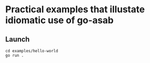 # Practical examples that illustate idiomatic use of go-asab

## Launch

```
cd examples/hello-world
go run .
```
